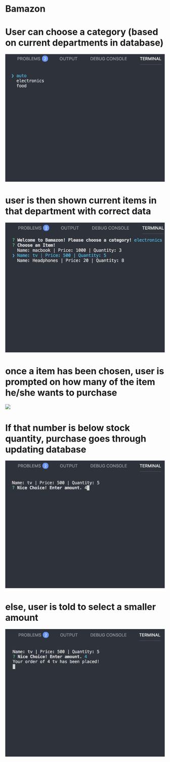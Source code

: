 # Bamazon




# User can choose a category (based on current departments in database)
![](images/1.png)

# user is then shown current items in that department with correct data
![](images/2.png)

# once a item has been chosen, user is prompted on how many of the item he/she wants to purchase
![](images/3.png)

# If that number is below stock quantity, purchase goes through updating database
![](images/4.png)

# else, user is told to select a smaller amount
![](images/5.png)
